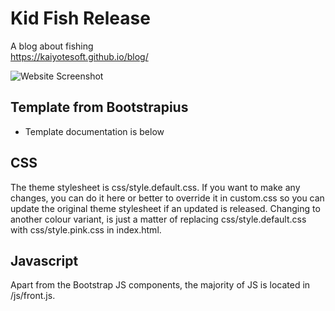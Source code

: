 # Kid Fish Release 
A blog about fishing <br>
https://kaiyotesoft.github.io/blog/

![Website Screenshot](https://github.com/KaiyoteSoft/blog/blob/master/img/trout.jpg?raw=true)


## Template from Bootstrapius 
- Template documentation is below 

CSS
----------

The theme stylesheet is css/style.default.css. If you want to make any changes, 
you can do it here or better to override it in custom.css so you can update the original theme stylesheet if an updated is released. 
Changing to another colour variant, is just a matter of replacing css/style.default.css with css/style.pink.css in index.html.

Javascript
----------

Apart from the Bootstrap JS components, the majority of JS is located in /js/front.js. 
